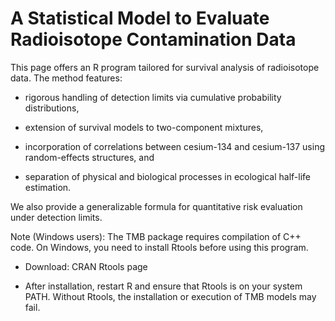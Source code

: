 # A Statistical Model to Evaluate Radioisotope Contamination Data

This page offers an R program tailored for survival analysis of radioisotope data. The method features:

- rigorous handling of detection limits via cumulative probability distributions,

- extension of survival models to two-component mixtures,

- incorporation of correlations between cesium-134 and cesium-137 using random-effects structures, and

- separation of physical and biological processes in ecological half-life estimation.

We also provide a generalizable formula for quantitative risk evaluation under detection limits.

Note (Windows users):
The TMB package requires compilation of C++ code. On Windows, you need to install Rtools before using this program.

- Download: CRAN Rtools page

- After installation, restart R and ensure that Rtools is on your system PATH.
Without Rtools, the installation or execution of TMB models may fail.
